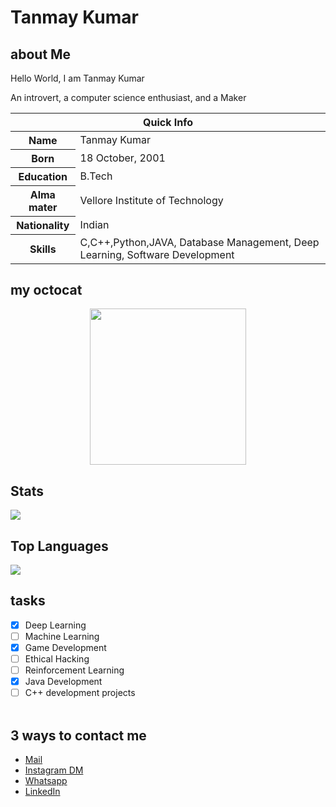 # Tanmay Kumar

## about Me

Hello World, I am Tanmay Kumar

An introvert, a computer science enthusiast, and a Maker
<table>
<thead>
<tr>
<th colspan="2">Quick Info</th>
</tr>
</thead>
<tbody>
<tr><th scope='row'>Name</th><td>Tanmay Kumar</td></tr>
<tr><th scope='row'>Born</th><td><time datetime="2001-10-18 08:00">18 October, 2001</time></td></tr>
<tr><th scope='row'>Education</th><td>B.Tech</td></tr>
<tr><th scope='row'>Alma mater</th><td>Vellore Institute of Technology</td></tr>
<tr><th scope='row'>Nationality</th><td>Indian</td></tr>
<tr><th scope='row'>Skills</th><td>C,C++,Python,JAVA, Database Management, Deep Learning, Software Development</td></tr>
</tbody>
</table>

## my octocat
<p align = "center">
<img src = "https://user-images.githubusercontent.com/72539289/114390435-e5b18600-9bb3-11eb-9240-203005e38b7e.jpg" width="250" height="250" />
</p>

## Stats
![](https://github-readme-stats.vercel.app/api?username=TanmayKumar-EngStud&hide=stars,issues)

## Top Languages
![](https://github-readme-stats.vercel.app/api/top-langs/?username=TanmayKumar-EngStud)
## tasks
- [X] Deep Learning
- [ ] Machine Learning 
- [X] Game Development
- [ ] Ethical Hacking
- [ ] Reinforcement Learning
- [X] Java Development
- [ ] C++ development projects
<br><br>
## 3 ways to contact me

<ul>
<li><a href="mailto:tanmay44a@gmail.com" rel="me">Mail</a></li>
<li><a href="https://www.instagram.com/Tanmay._.kumar.__/" rel="me">Instagram DM</a></li>
<li><a href="https://wa.me/7296876969?text=Hi" rel="me">Whatsapp</a>
</li>
<li><a href="https://www.linkedin.com/in/tanmay-kumar-55a8a81a5" rel="me">LinkedIn</a> </li>
</ul>
